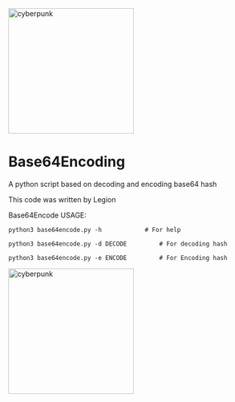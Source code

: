 <img src="https://i.imgur.com/xR2zjiu.jpeg" alt="cyberpunk" width="250" />

# Base64Encoding
A python script based on decoding and encoding base64 hash

This code was written by Legion

Base64Encode USAGE:
```
python3 base64encode.py	-h	          # For help
```
```
python3 base64encode.py	-d DECODE         # For decoding hash
```
```
python3 base64encode.py	-e ENCODE         # For Encoding hash

```

<img src="https://i.imgur.com/0dqdq3m.jpeg" alt="cyberpunk" width="250" />

